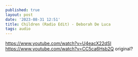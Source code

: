 ```yaml
---
published: true
layout: post
date: '2023-08-31 12:51'
title: Children (Radio Edit) - Deborah De Luca
tags: audio 
---
```

<https://www.youtube.com/watch?v=U4eacX22dSI>  
<https://www.youtube.com/watch?v=CC5ca6Hsb2Q> original?
